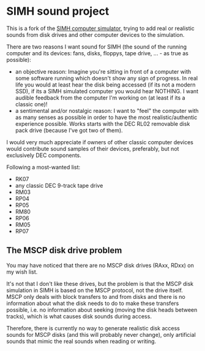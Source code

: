 #  SIMH sound project

This is a fork of the [SIMH computer simulator](https://github.com/open-simh/simh), trying to add real or realistic sounds from disk drives and other computer devices to the simulation.

There are two reasons I want sound for SIMH (the sound of the running computer and its devices: fans, disks, floppys, tape drive, ... - as true as possible):
- an objective reason:
Imagine you're sitting in front of a computer with some software running which doesn't show any sign of progress.
In real life you would at least hear the disk being accessed (if its not a modern SSD), if its a SIMH simulated computer you would hear NOTHING. I want audible feedback from the computer I'm working on (at least if its a classic one)!
- a sentimental and/or nostalgic reason:
I want to "feel" the computer with as many senses as possible in order to have the most realistic/authentic experience possible.
Works starts with the DEC RL02 removable disk pack drive (because I've got two of them).

I would very much appreciate if owners of other classic computer devices would contribute sound samples of their devices, preferably, but not exclusively DEC components.

Following a most-wanted list:
- RK07
- any classic DEC 9-track tape drive
- RM03
- RP04
- RP05
- RM80
- RP06
- RM05
- RP07

## The MSCP disk drive problem
You may have noticed that there are no MSCP disk drives (RAxx, RDxx) on my wish list.

It's not that I don't like these drives, but the problem is that the MSCP disk simulation in SIMH is based on the MSCP protocol, not the drive itself. MSCP only deals with block transfers to and from disks and there is no information about what the disk needs to do to make these transfers possible, i.e. no information about seeking (moving the disk heads between tracks), which is what causes disk sounds during access.

Therefore, there is currently no way to generate realistic disk access sounds for MSCP disks (and this will probably never change), only artificial sounds that mimic the real sounds when reading or writing.
